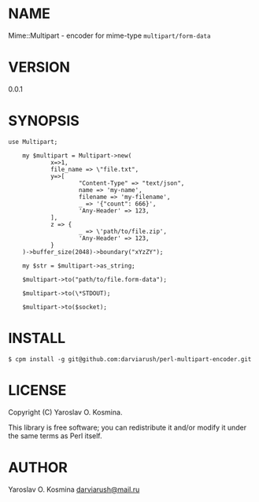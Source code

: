 # NAME

Mime::Multipart - encoder for mime-type `multipart/form-data`

# VERSION

0.0.1

# SYNOPSIS

    use Multipart;

        my $multipart = Multipart->new(
                x=>1,
                file_name => \"file.txt",
                y=>[
                        "Content-Type" => "text/json",
                        name => 'my-name',
                        filename => 'my-filename',
                        _ => '{"count": 666}',
                        'Any-Header' => 123,
                ],
                z => {
                        _ => \'path/to/file.zip',
                        'Any-Header' => 123,
                }
        )->buffer_size(2048)->boundary("xYzZY");

        my $str = $multipart->as_string;

        $multipart->to("path/to/file.form-data");

        $multipart->to(\*STDOUT);

        $multipart->to($socket);

# INSTALL

    $ cpm install -g git@github.com:darviarush/perl-multipart-encoder.git

# LICENSE

Copyright (C) Yaroslav O. Kosmina.

This library is free software; you can redistribute it and/or modify
it under the same terms as Perl itself.

# AUTHOR

Yaroslav O. Kosmina <darviarush@mail.ru>
